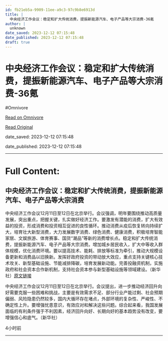 ```yaml
---
id: fb21eb5a-9909-11ee-a9c3-97c9b8e6913d
title: |
  中央经济工作会议：稳定和扩大传统消费，提振新能源汽车、电子产品等大宗消费-36氪
author: |
  unknown
date_saved: 2023-12-12 07:15:48
date_published: 2023-12-12 07:15:48
draft: true
---
```


# 中央经济工作会议：稳定和扩大传统消费，提振新能源汽车、电子产品等大宗消费-36氪
#Omnivore

[Read on Omnivore](https://omnivore.app/me/36-18c5ed1e900)

[Read Original](https://36kr.com/newsflashes/2557728328097155?f=rss)

date_saved: 2023-12-12 07:15:48

date_published: 2023-12-12 07:15:48

--- 

# Full Content: 

## 中央经济工作会议：稳定和扩大传统消费，提振新能源汽车、电子产品等大宗消费

中央经济工作会议12月11日至12日在北京举行。会议强调，明年要围绕推动高质量发展，突出重点，把握关键，扎实做好经济工作。要激发有潜能的消费，扩大有效益的投资，形成消费和投资相互促进的良性循环。推动消费从疫后恢复转向持续扩大，培育壮大新型消费，大力发展数字消费、绿色消费、健康消费，积极培育智能家居、文娱旅游、体育赛事、国货“潮品”等新的消费增长点。稳定和扩大传统消费，提振新能源汽车、电子产品等大宗消费。增加城乡居民收入，扩大中等收入群体规模，优化消费环境。要以提高技术、能耗、排放等标准为牵引，推动大规模设备更新和消费品以旧换新。发挥好政府投资的带动放大效应，重点支持关键核心技术攻关、新型基础设施、节能减排降碳，培育发展新动能。完善投融资机制，实施政府和社会资本合作新机制，支持社会资本参与新型基础设施等领域建设。（新华社）[原文链接](https://h.xinhuaxmt.com/vh512/share/11806850?d=134b42c&channel=weixin)

中央经济工作会议12月11日至12日在北京举行。会议提出，进一步推动经济回升向好需要克服一些困难和挑战，主要是有效需求不足、部分行业产能过剩、社会预期偏弱、风险隐患仍然较多，国内大循环存在堵点，外部环境的复杂性、严峻性、不确定性上升。要增强忧患意识，有效应对和解决这些问题。综合起来看，我国发展面临的有利条件强于不利因素，经济回升向好、长期向好的基本趋势没有改变，要增强信心和底气。（新华社）

4小时前

---

